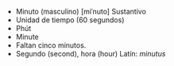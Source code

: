 - Minuto (masculino)	[miˈnuto]	Sustantivo
- Unidad de tiempo (60 segundos)
- Phút
- Minute
- Faltan cinco minutos.
- Segundo (second), hora (hour)	Latín: *minutus*